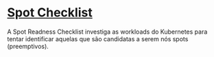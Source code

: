 # [Spot Checklist](https://guide.kubecost.com/hc/en-us/articles/4407595980311-Spot-Checklist)

A Spot Readness Checklist investiga as workloads do Kubernetes para tentar identificar aquelas que são candidatas a serem nós spots (preemptivos).
